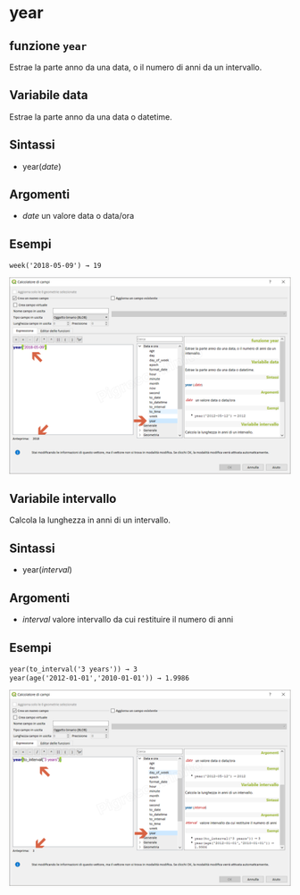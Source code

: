 # year

## funzione `year`

Estrae la parte anno da una data, o il numero di anni da un intervallo.

## Variabile data

Estrae la parte anno da una data o datetime.

## Sintassi

* year\(_date_\)

## Argomenti

* _date_ un valore data o data/ora

## Esempi

```text
week('2018-05-09') → 19
```

![](../../../.gitbook/assets/year1%20%281%29.png)

## Variabile intervallo

Calcola la lunghezza in anni di un intervallo.

## Sintassi

* year\(_interval_\)

## Argomenti

* _interval_ valore intervallo da cui restituire il numero di anni

## Esempi

```text
year(to_interval('3 years')) → 3
year(age('2012-01-01','2010-01-01')) → 1.9986
```

![](../../../.gitbook/assets/year2%20%281%29.png)


